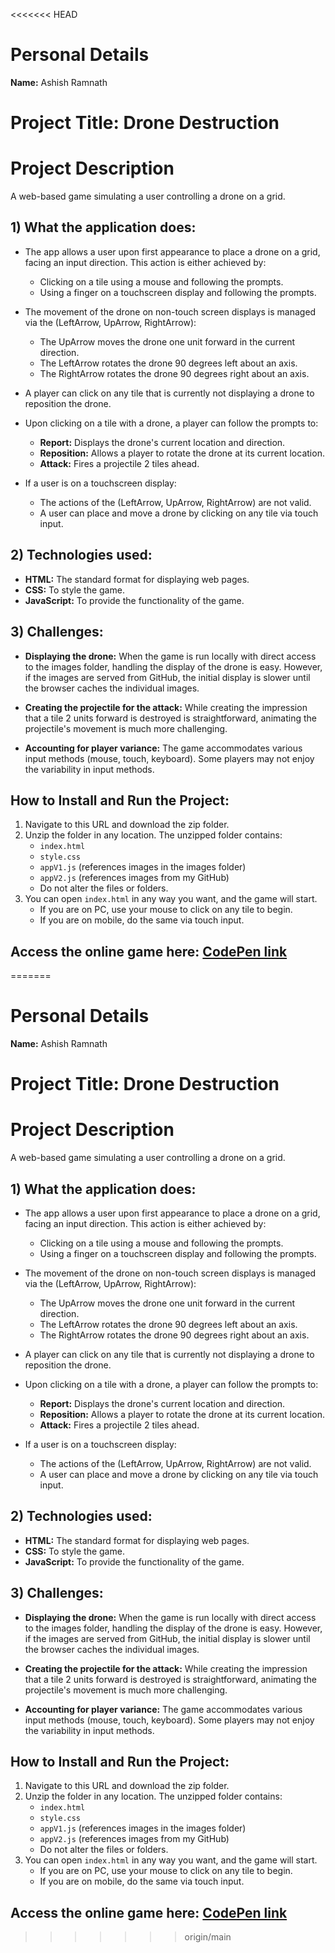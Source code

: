 <<<<<<< HEAD
# Personal Details
**Name:** Ashish Ramnath

# Project Title: Drone Destruction

# Project Description
A web-based game simulating a user controlling a drone on a grid.

## 1) What the application does:
- The app allows a user upon first appearance to place a drone on a grid, facing an input direction. This action is either achieved by:
  - Clicking on a tile using a mouse and following the prompts.
  - Using a finger on a touchscreen display and following the prompts.
  
- The movement of the drone on non-touch screen displays is managed via the (LeftArrow, UpArrow, RightArrow):
  - The UpArrow moves the drone one unit forward in the current direction.
  - The LeftArrow rotates the drone 90 degrees left about an axis.
  - The RightArrow rotates the drone 90 degrees right about an axis.
  
- A player can click on any tile that is currently not displaying a drone to reposition the drone.
- Upon clicking on a tile with a drone, a player can follow the prompts to:
  - **Report:** Displays the drone's current location and direction.
  - **Reposition:** Allows a player to rotate the drone at its current location.
  - **Attack:** Fires a projectile 2 tiles ahead.

- If a user is on a touchscreen display:
  - The actions of the (LeftArrow, UpArrow, RightArrow) are not valid.
  - A user can place and move a drone by clicking on any tile via touch input.

## 2) Technologies used:
- **HTML:** The standard format for displaying web pages.
- **CSS:** To style the game.
- **JavaScript:** To provide the functionality of the game.

## 3) Challenges:
- **Displaying the drone:** When the game is run locally with direct access to the images folder, handling the display of the drone is easy. However, if the images are served from GitHub, the initial display is slower until the browser caches the individual images.
  
- **Creating the projectile for the attack:** While creating the impression that a tile 2 units forward is destroyed is straightforward, animating the projectile's movement is much more challenging.
  
- **Accounting for player variance:** The game accommodates various input methods (mouse, touch, keyboard). Some players may not enjoy the variability in input methods.

## How to Install and Run the Project:
1. Navigate to this URL and download the zip folder.
2. Unzip the folder in any location. The unzipped folder contains:
   - `index.html`
   - `style.css`
   - `appV1.js` (references images in the images folder)
   - `appV2.js` (references images from my GitHub)
   - Do not alter the files or folders.
3. You can open `index.html` in any way you want, and the game will start.
   - If you are on PC, use your mouse to click on any tile to begin.
   - If you are on mobile, do the same via touch input.

## Access the online game here: [CodePen link](<insert_your_codepen_link_here>)
=======
# Personal Details
**Name:** Ashish Ramnath

# Project Title: Drone Destruction

# Project Description
A web-based game simulating a user controlling a drone on a grid.

## 1) What the application does:
- The app allows a user upon first appearance to place a drone on a grid, facing an input direction. This action is either achieved by:
  - Clicking on a tile using a mouse and following the prompts.
  - Using a finger on a touchscreen display and following the prompts.
  
- The movement of the drone on non-touch screen displays is managed via the (LeftArrow, UpArrow, RightArrow):
  - The UpArrow moves the drone one unit forward in the current direction.
  - The LeftArrow rotates the drone 90 degrees left about an axis.
  - The RightArrow rotates the drone 90 degrees right about an axis.
  
- A player can click on any tile that is currently not displaying a drone to reposition the drone.
- Upon clicking on a tile with a drone, a player can follow the prompts to:
  - **Report:** Displays the drone's current location and direction.
  - **Reposition:** Allows a player to rotate the drone at its current location.
  - **Attack:** Fires a projectile 2 tiles ahead.

- If a user is on a touchscreen display:
  - The actions of the (LeftArrow, UpArrow, RightArrow) are not valid.
  - A user can place and move a drone by clicking on any tile via touch input.

## 2) Technologies used:
- **HTML:** The standard format for displaying web pages.
- **CSS:** To style the game.
- **JavaScript:** To provide the functionality of the game.

## 3) Challenges:
- **Displaying the drone:** When the game is run locally with direct access to the images folder, handling the display of the drone is easy. However, if the images are served from GitHub, the initial display is slower until the browser caches the individual images.
  
- **Creating the projectile for the attack:** While creating the impression that a tile 2 units forward is destroyed is straightforward, animating the projectile's movement is much more challenging.
  
- **Accounting for player variance:** The game accommodates various input methods (mouse, touch, keyboard). Some players may not enjoy the variability in input methods.

## How to Install and Run the Project:
1. Navigate to this URL and download the zip folder.
2. Unzip the folder in any location. The unzipped folder contains:
   - `index.html`
   - `style.css`
   - `appV1.js` (references images in the images folder)
   - `appV2.js` (references images from my GitHub)
   - Do not alter the files or folders.
3. You can open `index.html` in any way you want, and the game will start.
   - If you are on PC, use your mouse to click on any tile to begin.
   - If you are on mobile, do the same via touch input.

## Access the online game here: [CodePen link](<insert_your_codepen_link_here>)
>>>>>>> origin/main
